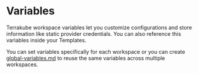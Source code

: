 # Variables

Terrakube workspace variables let you customize configurations and store information like static provider credentials. You can also reference this variables inside your Templates.

You can set variables specifically for each workspace or you can create [global-variables.md](../organizations/global-variables.md "mention") to reuse the same variables across multiple workspaces.
